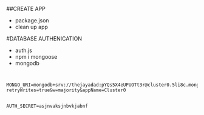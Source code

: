 

##CREATE APP
- package.json
- clean up app

#DATABASE AUTHENICATION
- auth.js
- npm i mongoose
- mongodb


```


MONGO_URI=mongodb+srv://thejayadad:pYQs5X4eUPUOTt3r@cluster0.5li8c.mongodb.net/?retryWrites=true&w=majority&appName=Cluster0


AUTH_SECRET=asjnvaksjnbvkjabnf

```